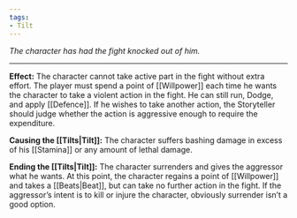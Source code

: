 ```yaml
---
tags:
- Tilt
---
```


_The character has had the fight knocked out of him._

---

**Effect:** The character cannot take active part in the fight without extra effort. The player must spend a point of [[Willpower]] each time he wants the character to take a violent action in the fight. He can still run, Dodge, and apply [[Defence]]. If he wishes to take another action, the Storyteller should judge whether the action is aggressive enough to require the expenditure.

**Causing the [[Tilts|Tilt]]:** The character suffers bashing damage in excess of his [[Stamina]] or any amount of lethal damage.

**Ending the [[Tilts|Tilt]]:** The character surrenders and gives the aggressor what he wants. At this point, the character regains a point of [[Willpower]] and takes a [[Beats|Beat]], but can take no further action in the fight. If the aggressor’s intent is to kill or injure the character, obviously surrender isn’t a good option.